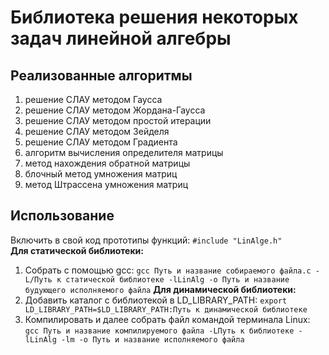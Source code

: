 # Библиотека решения некоторых задач линейной алгебры
## Реализованные алгоритмы
1. решение СЛАУ методом Гаусса
2. решение СЛАУ методом Жордана-Гаусса
3. решение СЛАУ методом простой итерации
4. решение СЛАУ методом Зейделя
5. решение СЛАУ методом Градиента
6. алгоритм вычисления определителя матрицы
7. метод нахождения обратной матрицы
8. блочный метод умножения матриц
9. метод Штрассена умножения матриц
## Использование
Включить в свой код прототипы функций: ```#include "LinAlge.h"```<br>
**Для статической библиотеки:**<br>
1. Собрать с помощью gcc: ```gcc Путь и название собираемого файла.c -L/Путь к статической библиотеке -lLinAlg -o Путь и название будующего исполняемого файла```
**Для динамической библиотеки:**
1. Добавить каталог с библиотекой в LD_LIBRARY_PATH: ```export LD_LIBRARY_PATH=$LD_LIBRARY_PATH:Путь к динамической библиотеке```
2. Компилировать и далее собрать файл командой терминала Linux: ```gcc Путь и название компилируемого файла -LПуть к библиотеке -lLinAlg -lm -o Путь и название исполняемого файла ```
